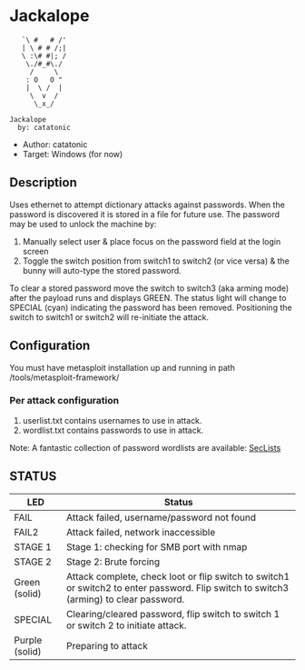 # Jackalope
```
   `\ #   # /'
   | \ # # /;|
   \ :\# #|; /
    \./#_#\./
     /     \
    : O   O "
    |  \ /  |
     \  v  /
      \_x_/
    
Jackalope
  by: catatonic
```
* Author: catatonic
* Target: Windows (for now)

## Description

Uses ethernet to attempt dictionary attacks against passwords. When the password is discovered it is stored in a file for future use. The password may be used to unlock the machine by:

1. Manually select user & place focus on the password field at the login screen
2. Toggle the switch position from switch1 to switch2 (or vice versa) & the bunny will auto-type the stored password.

To clear a stored password move the switch to switch3 (aka arming mode) after the payload runs and displays GREEN. The status light will change to SPECIAL (cyan) indicating the password has been removed. Positioning the switch to switch1 or switch2 will re-initiate the attack.

## Configuration
You must have metasploit installation up and running in path /tools/metasploit-framework/

### Per attack configuration
1. userlist.txt contains usernames to use in attack.
2. wordlist.txt contains passwords to use in attack.

Note: A fantastic collection of password wordlists are available: [SecLists](https://github.com/danielmiessler/SecLists)

## STATUS

| LED                     | Status                                         |
| ----------------------- | ---------------------------------------------- |
| FAIL                    | Attack failed, username/password not found     |
| FAIL2                   | Attack failed, network inaccessible            |
| STAGE 1                 | Stage 1: checking for SMB port with nmap       |
| STAGE 2                 | Stage 2: Brute forcing                         |
| Green (solid)           | Attack complete, check loot or flip switch to switch1 or switch2 to enter password. Flip switch to switch3 (arming) to clear password. |
| SPECIAL                 | Clearing/cleared password, flip switch to switch 1 or switch 2 to initiate attack. |
| Purple (solid)          | Preparing to attack                            |

